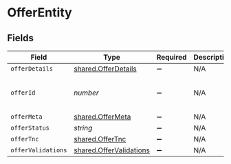 # OfferEntity


## Fields

| Field                                                              | Type                                                               | Required                                                           | Description                                                        | Example                                                            |
| ------------------------------------------------------------------ | ------------------------------------------------------------------ | ------------------------------------------------------------------ | ------------------------------------------------------------------ | ------------------------------------------------------------------ |
| `offerDetails`                                                     | [shared.OfferDetails](../../models/shared/offerdetails.md)         | :heavy_minus_sign:                                                 | N/A                                                                |                                                                    |
| `offerId`                                                          | *number*                                                           | :heavy_minus_sign:                                                 | N/A                                                                | d2b430fb-1afe-455a-af31-66d00377b29a                               |
| `offerMeta`                                                        | [shared.OfferMeta](../../models/shared/offermeta.md)               | :heavy_minus_sign:                                                 | N/A                                                                |                                                                    |
| `offerStatus`                                                      | *string*                                                           | :heavy_minus_sign:                                                 | N/A                                                                | active                                                             |
| `offerTnc`                                                         | [shared.OfferTnc](../../models/shared/offertnc.md)                 | :heavy_minus_sign:                                                 | N/A                                                                |                                                                    |
| `offerValidations`                                                 | [shared.OfferValidations](../../models/shared/offervalidations.md) | :heavy_minus_sign:                                                 | N/A                                                                |                                                                    |
